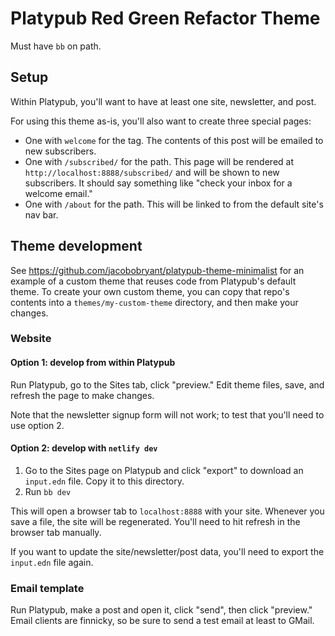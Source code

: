# Platypub Red Green Refactor Theme

Must have `bb` on path.

## Setup

Within Platypub, you'll want to have at least one site, newsletter, and post.

For using this theme as-is, you'll also want to create three special pages:

 - One with `welcome` for the tag. The contents of this post will
   be emailed to new subscribers.
 - One with `/subscribed/` for the path.
   This page will be rendered at `http://localhost:8888/subscribed/` and will
   be shown to new subscribers. It should say something like "check your inbox
   for a welcome email."
 - One with `/about` for the path. This will
   be linked to from the default site's nav bar.

## Theme development

See https://github.com/jacobobryant/platypub-theme-minimalist for an example of a custom
theme that reuses code from Platypub's default theme. To create your own custom theme,
you can copy that repo's contents into a `themes/my-custom-theme` directory, and then
make your changes.

### Website

#### Option 1: develop from within Platypub

Run Platypub, go to the Sites tab, click "preview." Edit theme files, save, and
refresh the page to make changes.

Note that the newsletter signup form will not work; to test that you'll need to
use option 2.

#### Option 2: develop with `netlify dev`

 1. Go to the Sites page on Platypub and click "export" to download an
 `input.edn` file. Copy it to this directory.
 2. Run `bb dev`

This will open a browser tab to `localhost:8888` with your site. Whenever you
save a file, the site will be regenerated. You'll need to hit refresh in the
browser tab manually.

If you want to update the site/newsletter/post data, you'll need to export the
`input.edn` file again.

### Email template

Run Platypub, make a post and open it, click "send", then click "preview."
Email clients are finnicky, so be sure to send a test email at least to GMail.
